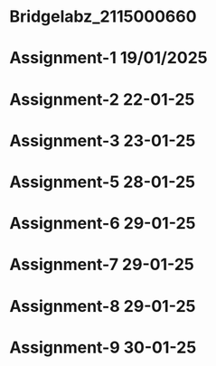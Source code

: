 # Bridgelabz_2115000660
# Assignment-1 19/01/2025
# Assignment-2 22-01-25
# Assignment-3 23-01-25
# Assignment-5 28-01-25
# Assignment-6 29-01-25
# Assignment-7 29-01-25
# Assignment-8 29-01-25
# Assignment-9 30-01-25
